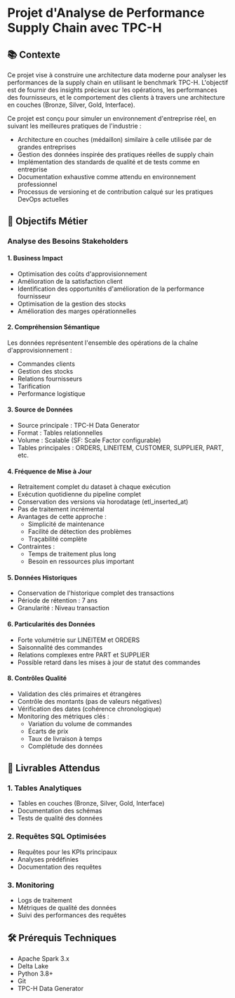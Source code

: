 # Projet d'Analyse de Performance Supply Chain avec TPC-H

## 📚 Contexte
Ce projet vise à construire une architecture data moderne pour analyser les performances de la supply chain en utilisant le benchmark TPC-H. L'objectif est de fournir des insights précieux sur les opérations, les performances des fournisseurs, et le comportement des clients à travers une architecture en couches (Bronze, Silver, Gold, Interface).

Ce projet est conçu pour simuler un environnement d'entreprise réel, en suivant les meilleures pratiques de l'industrie :
- Architecture en couches (médaillon) similaire à celle utilisée par de grandes entreprises
- Gestion des données inspirée des pratiques réelles de supply chain
- Implémentation des standards de qualité et de tests comme en entreprise
- Documentation exhaustive comme attendu en environnement professionnel
- Processus de versioning et de contribution calqué sur les pratiques DevOps actuelles

## 🎯 Objectifs Métier

### Analyse des Besoins Stakeholders

#### 1. Business Impact
- Optimisation des coûts d'approvisionnement
- Amélioration de la satisfaction client
- Identification des opportunités d'amélioration de la performance fournisseur
- Optimisation de la gestion des stocks
- Amélioration des marges opérationnelles

#### 2. Compréhension Sémantique
Les données représentent l'ensemble des opérations de la chaîne d'approvisionnement :
- Commandes clients
- Gestion des stocks
- Relations fournisseurs
- Tarification
- Performance logistique

#### 3. Source de Données
- Source principale : TPC-H Data Generator
- Format : Tables relationnelles
- Volume : Scalable (SF: Scale Factor configurable)
- Tables principales : ORDERS, LINEITEM, CUSTOMER, SUPPLIER, PART, etc.

#### 4. Fréquence de Mise à Jour
- Retraitement complet du dataset à chaque exécution
- Exécution quotidienne du pipeline complet
- Conservation des versions via horodatage (etl_inserted_at)
- Pas de traitement incrémental
- Avantages de cette approche :
  - Simplicité de maintenance
  - Facilité de détection des problèmes
  - Traçabilité complète
- Contraintes :
  - Temps de traitement plus long
  - Besoin en ressources plus important

#### 5. Données Historiques
- Conservation de l'historique complet des transactions
- Période de rétention : 7 ans
- Granularité : Niveau transaction

#### 6. Particularités des Données
- Forte volumétrie sur LINEITEM et ORDERS
- Saisonnalité des commandes
- Relations complexes entre PART et SUPPLIER
- Possible retard dans les mises à jour de statut des commandes

#### 8. Contrôles Qualité
- Validation des clés primaires et étrangères
- Contrôle des montants (pas de valeurs négatives)
- Vérification des dates (cohérence chronologique)
- Monitoring des métriques clés :
  - Variation du volume de commandes
  - Écarts de prix
  - Taux de livraison à temps
  - Complétude des données

## 🎯 Livrables Attendus

### 1. Tables Analytiques
- Tables en couches (Bronze, Silver, Gold, Interface)
- Documentation des schémas
- Tests de qualité des données

### 2. Requêtes SQL Optimisées
- Requêtes pour les KPIs principaux
- Analyses prédéfinies
- Documentation des requêtes

### 3. Monitoring
- Logs de traitement
- Métriques de qualité des données
- Suivi des performances des requêtes

## 🛠️ Prérequis Techniques
- Apache Spark 3.x
- Delta Lake
- Python 3.8+
- Git
- TPC-H Data Generator
